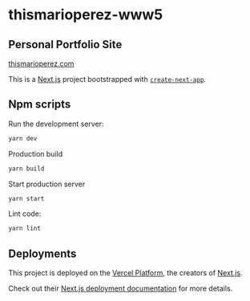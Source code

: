 # thismarioperez-www5

## Personal Portfolio Site
[thismarioperez.com](https://thismarioperez.com)

This is a [Next.js](https://nextjs.org/) project bootstrapped with [`create-next-app`](https://github.com/vercel/next.js/tree/canary/packages/create-next-app).

## Npm scripts

Run the development server:

```bash
yarn dev
```

Production build

```bash
yarn build
```

Start production server

```bash
yarn start
```

Lint code:

```bash
yarn lint
```

## Deployments
This project is deployed on the [Vercel Platform](https://vercel.com), the creators of [Next.js](https://nextjs.org/).

Check out their [Next.js deployment documentation](https://nextjs.org/docs/deployment) for more details.
